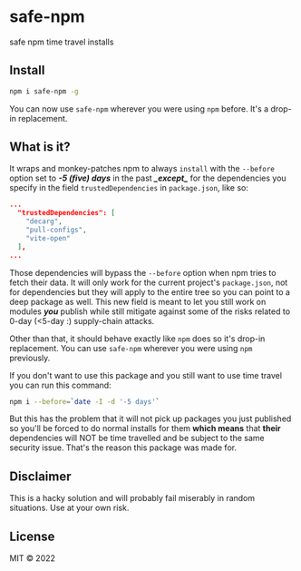 # safe-npm

safe npm time travel installs

## Install

```sh
npm i safe-npm -g
```

You can now use `safe-npm` wherever you were using `npm` before. It's a drop-in replacement.

## What is it?

It wraps and monkey-patches npm to always `install` with the `--before` option set to _**-5 (five) days**_ in the past _**\_except\_**_ for the dependencies you specify in the field `trustedDependencies` in `package.json`, like so:

```json
...
  "trustedDependencies": [
    "decarg",
    "pull-configs",
    "vite-open"
  ],
...
```

Those dependencies will bypass the `--before` option when npm tries to fetch their data. It will only work for the current project's `package.json`, not for dependencies but they will apply to the entire tree so you can point to a deep package as well. This new field is meant to let you still work on modules _**you**_ publish while still mitigate against some of the risks related to 0-day (<5-day :) supply-chain attacks.

Other than that, it should behave exactly like `npm` does so it's drop-in replacement. You can use `safe-npm` wherever you were using `npm` previously.

If you don't want to use this package and you still want to use time travel you can run this command:

```sh
npm i --before=`date -I -d '-5 days'`
```

But this has the problem that it will not pick up packages you just published so you'll be forced to do normal installs for them **which means** that **their** dependencies will NOT be time travelled and be subject to the same security issue. That's the reason this package was made for.

## Disclaimer

This is a hacky solution and will probably fail miserably in random situations. Use at your own risk.

## License

MIT &copy; 2022
